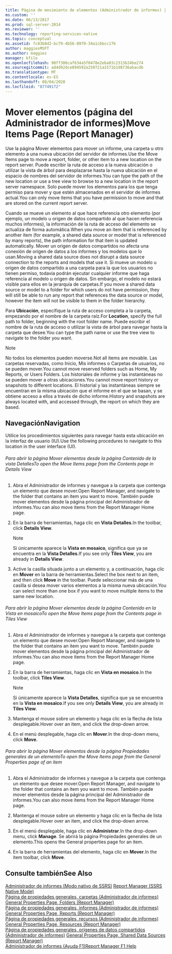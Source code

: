 ```yaml
---
title: Página de movimiento de elementos (Administrador de informes) | Microsoft Docs
ms.custom: ''
ms.date: 06/13/2017
ms.prod: sql-server-2014
ms.reviewer: ''
ms.technology: reporting-services-native
ms.topic: conceptual
ms.assetid: fc83b8d2-bc79-4b56-8970-34a1cbbcc176
author: maggiesMSFT
ms.author: maggies
manager: kfile
ms.openlocfilehash: 98ff306caf634a5f0478e2eba03c2313b24be274
ms.sourcegitcommit: ad4d92dce894592a259721a1571b1d8736abacdb
ms.translationtype: MT
ms.contentlocale: es-ES
ms.lasthandoff: 08/04/2020
ms.locfileid: "87749172"
---
```

# <a name="move-items-page-report-manager"></a><span data-ttu-id="37fec-102">Mover elementos (página del Administrador de informes)</span><span class="sxs-lookup"><span data-stu-id="37fec-102">Move Items Page (Report Manager)</span></span>
  <span data-ttu-id="37fec-103">Use la página Mover elementos para mover un informe, una carpeta u otro elemento a una nueva ubicación del servidor de informes.</span><span class="sxs-lookup"><span data-stu-id="37fec-103">Use the Move Items page to move a report, folder, or other item to a new location on the report server.</span></span> <span data-ttu-id="37fec-104">Puede escribir la ruta de acceso a la nueva ubicación o utilizar la vista de árbol para desplazarse hasta la nueva ubicación en el espacio de nombres del servidor de informes.</span><span class="sxs-lookup"><span data-stu-id="37fec-104">You can type the path of the new location or use a tree view to browse to a new location in the report server namespace.</span></span> <span data-ttu-id="37fec-105">Solo puede mover los elementos para los que tenga permiso para mover y que estén almacenados en el servidor de informes actual.</span><span class="sxs-lookup"><span data-stu-id="37fec-105">You can only move items that you have permission to move and that are stored on the current report server.</span></span>  
  
 <span data-ttu-id="37fec-106">Cuando se mueve un elemento al que hace referencia otro elemento (por ejemplo, un modelo u origen de datos compartido al que hacen referencia muchos informes), la información de la ruta de acceso del elemento se actualiza de forma automática.</span><span class="sxs-lookup"><span data-stu-id="37fec-106">When you move an item that is referenced by another item (for example, a shared data source or model that is referenced by many reports), the path information for that item is updated automatically.</span></span> <span data-ttu-id="37fec-107">Mover un origen de datos compartidos no afecta una conexión de origen de datos a los informes y los modelos que lo usan.</span><span class="sxs-lookup"><span data-stu-id="37fec-107">Moving a shared data source does not disrupt a data source connection to the reports and models that use it.</span></span> <span data-ttu-id="37fec-108">Si mueve un modelo u origen de datos compartido a una carpeta para la que los usuarios no tienen permiso, todavía podrán ejecutar cualquier informe que haga referencia al modelo u origen de datos. Sin embargo, el modelo no estará visible para ellos en la jerarquía de carpetas.</span><span class="sxs-lookup"><span data-stu-id="37fec-108">If you move a shared data source or model to a folder for which users do not have permission, they will still be able to run any report that references the data source or model, however the item will not be visible to them in the folder hierarchy.</span></span>  
  
 <span data-ttu-id="37fec-109">Para **Ubicación**, especifique la ruta de acceso completa a la carpeta, empezando por el nombre de la carpeta raíz.</span><span class="sxs-lookup"><span data-stu-id="37fec-109">For **Location**, specify the full path to folder, beginning with the root folder name.</span></span> <span data-ttu-id="37fec-110">Puede escribir el nombre de la ruta de acceso o utilizar la vista de árbol para navegar hasta la carpeta que desee.</span><span class="sxs-lookup"><span data-stu-id="37fec-110">You can type the path name or use the tree view to navigate to the folder you want.</span></span>  
  
> [!NOTE]  
>  <span data-ttu-id="37fec-111">No todos los elementos pueden moverse.</span><span class="sxs-lookup"><span data-stu-id="37fec-111">Not all items are movable.</span></span> <span data-ttu-id="37fec-112">Las carpetas reservadas, como Inicio, Mis informes o Carpetas de usuarios, no se pueden mover.</span><span class="sxs-lookup"><span data-stu-id="37fec-112">You cannot move reserved folders such as Home, My Reports, or Users Folders.</span></span> <span data-ttu-id="37fec-113">Los historiales de informe y las instantáneas no se pueden mover a otras ubicaciones.</span><span class="sxs-lookup"><span data-stu-id="37fec-113">You cannot move report history or snapshots to different locations.</span></span> <span data-ttu-id="37fec-114">El historial y las instantáneas siempre se encuentran en la misma ubicación que el informe en el que se basan, y se obtiene acceso a ellos a través de dicho informe.</span><span class="sxs-lookup"><span data-stu-id="37fec-114">History and snapshots are always located with, and accessed through, the report on which they are based.</span></span>  
  
## <a name="navigation"></a><span data-ttu-id="37fec-115">Navegación</span><span class="sxs-lookup"><span data-stu-id="37fec-115">Navigation</span></span>  
 <span data-ttu-id="37fec-116">Utilice los procedimientos siguientes para navegar hasta esta ubicación en la interfaz de usuario (IU).</span><span class="sxs-lookup"><span data-stu-id="37fec-116">Use the following procedures to navigate to this location in the user interface (UI).</span></span>  
  
###### <a name="to-open-the-move-items-page-from-the-contents-page-in-details-view"></a><span data-ttu-id="37fec-117">Para abrir la página Mover elementos desde la página Contenido de la vista Detalles</span><span class="sxs-lookup"><span data-stu-id="37fec-117">To open the Move Items page from the Contents page in Details View</span></span>  
  
1.  <span data-ttu-id="37fec-118">Abra el Administrador de informes y navegue a la carpeta que contenga un elemento que desee mover.</span><span class="sxs-lookup"><span data-stu-id="37fec-118">Open Report Manager, and navigate to the folder that contains an item you want to move.</span></span> <span data-ttu-id="37fec-119">También puede mover elementos desde la página principal del Administrador de informes.</span><span class="sxs-lookup"><span data-stu-id="37fec-119">You can also move items from the Report Manager Home page.</span></span>  
  
2.  <span data-ttu-id="37fec-120">En la barra de herramientas, haga clic en **Vista Detalles**.</span><span class="sxs-lookup"><span data-stu-id="37fec-120">In the toolbar, click **Details View**.</span></span>  
  
    > [!NOTE]  
    >  <span data-ttu-id="37fec-121"> Si únicamente aparece la **Vista en mosaico**, significa que ya se encuentra en la **Vista Detalles**.</span><span class="sxs-lookup"><span data-stu-id="37fec-121">If you see only **Tiles View**, you are already in **Details View**.</span></span>  
  
3.  <span data-ttu-id="37fec-122">Active la casilla situada junto a un elemento y, a continuación, haga clic en **Mover** en la barra de herramientas.</span><span class="sxs-lookup"><span data-stu-id="37fec-122">Select the box next to an item, and then click **Move** in the toolbar.</span></span> <span data-ttu-id="37fec-123">Puede seleccionar más de una casilla si desea mover varios elementos a la misma nueva ubicación.</span><span class="sxs-lookup"><span data-stu-id="37fec-123">You can select more than one box if you want to move multiple items to the same new location.</span></span>  
  
###### <a name="to-open-the-move-items-page-from-the-contents-page-in-tiles-view"></a><span data-ttu-id="37fec-124">Para abrir la página Mover elementos desde la página Contenido en la Vista en mosaico</span><span class="sxs-lookup"><span data-stu-id="37fec-124">To open the Move Items page from the Contents page in Tiles View</span></span>  
  
1.  <span data-ttu-id="37fec-125">Abra el Administrador de informes y navegue a la carpeta que contenga un elemento que desee mover.</span><span class="sxs-lookup"><span data-stu-id="37fec-125">Open Report Manager, and navigate to the folder that contains an item you want to move.</span></span> <span data-ttu-id="37fec-126">También puede mover elementos desde la página principal del Administrador de informes.</span><span class="sxs-lookup"><span data-stu-id="37fec-126">You can also move items from the Report Manager Home page.</span></span>  
  
2.  <span data-ttu-id="37fec-127">En la barra de herramientas, haga clic en **Vista en mosaico**.</span><span class="sxs-lookup"><span data-stu-id="37fec-127">In the toolbar, click **Tiles View**.</span></span>  
  
    > [!NOTE]  
    >  <span data-ttu-id="37fec-128"> Si únicamente aparece la **Vista Detalles**, significa que ya se encuentra en la **Vista en mosaico**.</span><span class="sxs-lookup"><span data-stu-id="37fec-128">If you see only **Details View**, you are already in **Tiles View**.</span></span>  
  
3.  <span data-ttu-id="37fec-129">Mantenga el mouse sobre un elemento y haga clic en la flecha de lista desplegable.</span><span class="sxs-lookup"><span data-stu-id="37fec-129">Hover over an item, and click the drop-down arrow.</span></span>  
  
4.  <span data-ttu-id="37fec-130">En el menú desplegable, haga clic en **Mover**.</span><span class="sxs-lookup"><span data-stu-id="37fec-130">In the drop-down menu, click **Move**.</span></span>  
  
###### <a name="to-open-the-move-items-page-from-the-general-properties-page-of-an-item"></a><span data-ttu-id="37fec-131">Para abrir la página Mover elementos desde la página Propiedades generales de un elemento</span><span class="sxs-lookup"><span data-stu-id="37fec-131">To open the Move Items page from the General Properties page of an item</span></span>  
  
1.  <span data-ttu-id="37fec-132">Abra el Administrador de informes y navegue a la carpeta que contenga un elemento que desee mover.</span><span class="sxs-lookup"><span data-stu-id="37fec-132">Open Report Manager, and navigate to the folder that contains an item you want to move.</span></span> <span data-ttu-id="37fec-133">También puede mover elementos desde la página principal del Administrador de informes.</span><span class="sxs-lookup"><span data-stu-id="37fec-133">You can also move items from the Report Manager Home page.</span></span>  
  
2.  <span data-ttu-id="37fec-134">Mantenga el mouse sobre un elemento y haga clic en la flecha de lista desplegable.</span><span class="sxs-lookup"><span data-stu-id="37fec-134">Hover over an item, and click the drop-down arrow.</span></span>  
  
3.  <span data-ttu-id="37fec-135">En el menú desplegable, haga clic en **Administrar**.</span><span class="sxs-lookup"><span data-stu-id="37fec-135">In the drop-down menu, click **Manage**.</span></span> <span data-ttu-id="37fec-136">Se abrirá la página Propiedades generales de un elemento.</span><span class="sxs-lookup"><span data-stu-id="37fec-136">This opens the General properties page for an item.</span></span>  
  
4.  <span data-ttu-id="37fec-137">En la barra de herramientas del elemento, haga clic en **Mover**.</span><span class="sxs-lookup"><span data-stu-id="37fec-137">In the item toolbar, click **Move**.</span></span>  
  
## <a name="see-also"></a><span data-ttu-id="37fec-138">Consulte también</span><span class="sxs-lookup"><span data-stu-id="37fec-138">See Also</span></span>  
 <span data-ttu-id="37fec-139">[Administrador de informes &#40;Modo nativo de SSRS&#41;](../../2014/reporting-services/report-manager-ssrs-native-mode.md) </span><span class="sxs-lookup"><span data-stu-id="37fec-139">[Report Manager  &#40;SSRS Native Mode&#41;](../../2014/reporting-services/report-manager-ssrs-native-mode.md) </span></span>  
 <span data-ttu-id="37fec-140">[Página de propiedades generales, carpetas &#40;Administrador de informes&#41;](../../2014/reporting-services/general-properties-page-folders-report-manager.md) </span><span class="sxs-lookup"><span data-stu-id="37fec-140">[General Properties Page, Folders &#40;Report Manager&#41;](../../2014/reporting-services/general-properties-page-folders-report-manager.md) </span></span>  
 <span data-ttu-id="37fec-141">[Página de propiedades generales, informes &#40;Administrador de informes&#41;](../../2014/reporting-services/general-properties-page-reports-report-manager.md) </span><span class="sxs-lookup"><span data-stu-id="37fec-141">[General Properties Page, Reports &#40;Report Manager&#41;](../../2014/reporting-services/general-properties-page-reports-report-manager.md) </span></span>  
 <span data-ttu-id="37fec-142">[Página de propiedades generales, recursos &#40;Administrador de informes&#41;](../../2014/reporting-services/general-properties-page-resources-report-manager.md) </span><span class="sxs-lookup"><span data-stu-id="37fec-142">[General Properties Page, Resources &#40;Report Manager&#41;](../../2014/reporting-services/general-properties-page-resources-report-manager.md) </span></span>  
 <span data-ttu-id="37fec-143">[Página de propiedades generales, orígenes de datos compartidos &#40;Administrador de informes&#41;](../../2014/reporting-services/general-properties-page-shared-data-sources-report-manager.md) </span><span class="sxs-lookup"><span data-stu-id="37fec-143">[General Properties Page, Shared Data Sources &#40;Report Manager&#41;](../../2014/reporting-services/general-properties-page-shared-data-sources-report-manager.md) </span></span>  
 [<span data-ttu-id="37fec-144">Administrador de informes (Ayuda F1)</span><span class="sxs-lookup"><span data-stu-id="37fec-144">Report Manager F1 Help</span></span>](../../2014/reporting-services/report-manager-f1-help.md)  
  
  
